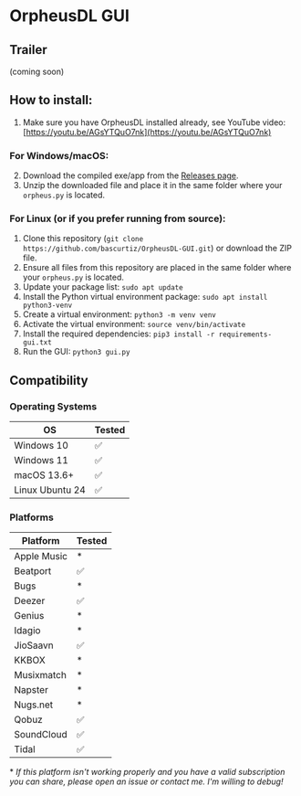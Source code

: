 # OrpheusDL GUI

## Trailer
(coming soon)

## How to install:

1. Make sure you have OrpheusDL installed already, see YouTube video:
[https://youtu.be/AGsYTQuO7nk](https://youtu.be/AGsYTQuO7nk)

### For Windows/macOS:
2. Download the compiled exe/app from the [Releases page](https://github.com/bascurtiz/OrpheusDL-GUI/releases).
3. Unzip the downloaded file and place it in the same folder where your `orpheus.py` is located.

### For Linux (or if you prefer running from source):
1. Clone this repository (`git clone https://github.com/bascurtiz/OrpheusDL-GUI.git`) or download the ZIP file.
2. Ensure all files from this repository are placed in the same folder where your `orpheus.py` is located.
3. Update your package list: `sudo apt update`
4. Install the Python virtual environment package: `sudo apt install python3-venv`
5. Create a virtual environment: `python3 -m venv venv`
6. Activate the virtual environment: `source venv/bin/activate`
7. Install the required dependencies: `pip3 install -r requirements-gui.txt`
8. Run the GUI: `python3 gui.py`

## Compatibility

### Operating Systems

| OS            | Tested |
|---------------|--------|
| Windows 10    | ✅     |
| Windows 11    | ✅     |
| macOS 13.6+   | ✅     |
| Linux Ubuntu 24 | ✅     |

### Platforms

| Platform     | Tested |
|--------------|--------|
| Apple Music  | \*     |
| Beatport     | ✅     |
| Bugs         | \*     |
| Deezer       | ✅     |
| Genius       | \*     |
| Idagio       | \*     |
| JioSaavn     | ✅     |
| KKBOX        | \*     |
| Musixmatch   | \*     |
| Napster      | \*     |
| Nugs.net     | \*     |
| Qobuz        | ✅     |
| SoundCloud   | ✅     |
| Tidal        | ✅     |

\* *If this platform isn't working properly and you have a valid subscription you can share, please open an issue or contact me. I'm willing to debug!* 
